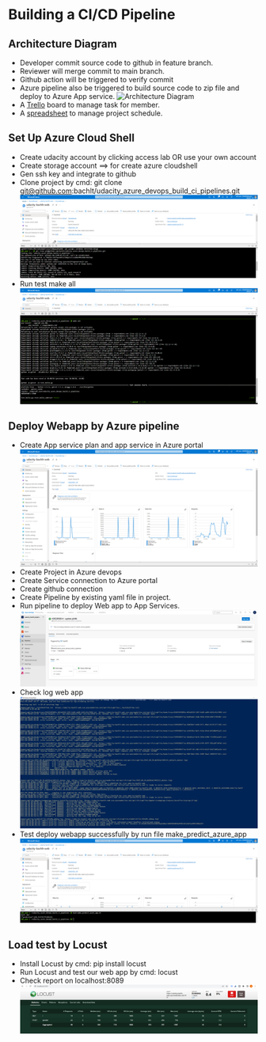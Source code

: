 
# Building a CI/CD Pipeline

## Architecture Diagram
- Developer commit source code to github in feature branch.
- Reviewer will merge commit to main branch.
- Github action will be triggered to verify commit
- Azure pipeline also be triggered to build source code to zip file and deploy to Azure App service.
![Architecture Diagram](https://video.udacity-data.com/topher/2020/August/5f3447ab_cd-diagram/cd-diagram.png)
- A [Trello](https://trello.com/b/BHbvpAav/udacity-bachlt) board to manage task for member.
- A [spreadsheet](project_schedule.xlsx) to manage project schedule.

## Set Up Azure Cloud Shell
- Create udacity account by clicking access lab OR use your own account
- Create storage account ==> for create azure cloudshell
- Gen ssh key and integrate to github
- Clone project by cmd: git clone git@github.com:bachlt/udacity_azure_devops_build_ci_pipelines.git
![Clone Git From Cloud Shell](screenshot/1_cloudshell_clone_git.PNG) 
- Run test make all
![Run test make all](screenshot/1_cloudshell_test_make_all.PNG) 

## Deploy Webapp by Azure pipeline
- Create App service plan and app service in Azure portal
![ App service](screenshot/3.1_azure_app_services.PNG) 
- Create Project in Azure devops
- Create Service connection to Azure portal
- Create github connection
- Create Pipeline by existing yaml file in project.
- Run pipeline to deploy Web app to App Services.
![Pipeline Run](screenshot/3.2_azure_pipeline.PNG)
- Check log web app
![log web app](screenshot/3.3_deploy_webapp_logs.PNG)
- Test deploy webapp successfully by run file make_predict_azure_app
![Run Test in cloud shell](screenshot/3.1_azure_app_make_predict.PNG)

## Load test by Locust
- Install Locust by cmd: pip install locust
- Run Locust and test our web app by cmd: locust
- Check report on localhost:8089
![Locust report](screenshot/4_locust_screenshot.PNG)
